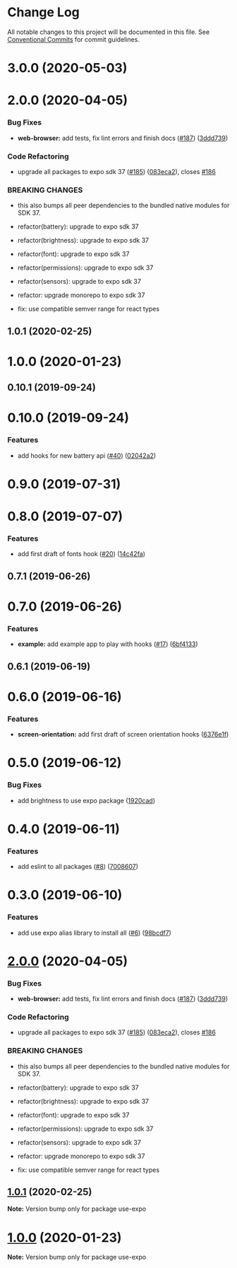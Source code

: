 # Change Log

All notable changes to this project will be documented in this file.
See [Conventional Commits](https://conventionalcommits.org) for commit guidelines.

# 3.0.0 (2020-05-03)



# 2.0.0 (2020-04-05)


### Bug Fixes

* **web-browser:** add tests, fix lint errors and finish docs ([#187](https://github.com/bycedric/use-expo/issues/187)) ([3ddd739](https://github.com/bycedric/use-expo/commit/3ddd73901a1cd2e33e0d7d6c067dd0d88b71f1cf))


### Code Refactoring

* upgrade all packages to expo sdk 37 ([#185](https://github.com/bycedric/use-expo/issues/185)) ([083eca2](https://github.com/bycedric/use-expo/commit/083eca28c2271f6581b051e38652e51b4da8bfc9)), closes [#186](https://github.com/bycedric/use-expo/issues/186)


### BREAKING CHANGES

* this also bumps all peer dependencies to the bundled native modules for SDK 37.

* refactor(battery): upgrade to expo sdk 37

* refactor(brightness): upgrade to expo sdk 37

* refactor(font): upgrade to expo sdk 37

* refactor(permissions): upgrade to expo sdk 37

* refactor(sensors): upgrade to expo sdk 37

* refactor: upgrade monorepo to expo sdk 37

* fix: use compatible semver range for react types



## 1.0.1 (2020-02-25)



# 1.0.0 (2020-01-23)



## 0.10.1 (2019-09-24)



# 0.10.0 (2019-09-24)


### Features

* add hooks for new battery api ([#40](https://github.com/bycedric/use-expo/issues/40)) ([02042a2](https://github.com/bycedric/use-expo/commit/02042a2f729739f669fb6cb48f946049ac7573fd))



# 0.9.0 (2019-07-31)



# 0.8.0 (2019-07-07)


### Features

* add first draft of fonts hook ([#20](https://github.com/bycedric/use-expo/issues/20)) ([14c42fa](https://github.com/bycedric/use-expo/commit/14c42fa0d8e89bcd2676f6a9dcbec7e06d7aa32e))



## 0.7.1 (2019-06-26)



# 0.7.0 (2019-06-26)


### Features

* **example:** add example app to play with hooks ([#17](https://github.com/bycedric/use-expo/issues/17)) ([6bf4133](https://github.com/bycedric/use-expo/commit/6bf4133ece127167350d95a26f70a964a5163366))



## 0.6.1 (2019-06-19)



# 0.6.0 (2019-06-16)


### Features

* **screen-orientation:** add first draft of screen orientation hooks ([6376e1f](https://github.com/bycedric/use-expo/commit/6376e1fa4780c4df9f7fa7ffab098cfd70f24616))



# 0.5.0 (2019-06-12)


### Bug Fixes

* add brightness to use expo package ([1920cad](https://github.com/bycedric/use-expo/commit/1920cadf96de5619de5b5805240d2fe01595bcb5))



# 0.4.0 (2019-06-11)


### Features

* add eslint to all packages ([#8](https://github.com/bycedric/use-expo/issues/8)) ([7008607](https://github.com/bycedric/use-expo/commit/7008607d0f63df5baf315f8aba29fbdbd888da45))



# 0.3.0 (2019-06-10)


### Features

* add use expo alias library to install all ([#6](https://github.com/bycedric/use-expo/issues/6)) ([98bcdf7](https://github.com/bycedric/use-expo/commit/98bcdf72409ceb820ffda13f16d7189d8bace1af))





# [2.0.0](https://github.com/bycedric/use-expo/compare/1.0.1...2.0.0) (2020-04-05)


### Bug Fixes

* **web-browser:** add tests, fix lint errors and finish docs ([#187](https://github.com/bycedric/use-expo/issues/187)) ([3ddd739](https://github.com/bycedric/use-expo/commit/3ddd73901a1cd2e33e0d7d6c067dd0d88b71f1cf))


### Code Refactoring

* upgrade all packages to expo sdk 37 ([#185](https://github.com/bycedric/use-expo/issues/185)) ([083eca2](https://github.com/bycedric/use-expo/commit/083eca28c2271f6581b051e38652e51b4da8bfc9)), closes [#186](https://github.com/bycedric/use-expo/issues/186)


### BREAKING CHANGES

* this also bumps all peer dependencies to the bundled native modules for SDK 37.

* refactor(battery): upgrade to expo sdk 37

* refactor(brightness): upgrade to expo sdk 37

* refactor(font): upgrade to expo sdk 37

* refactor(permissions): upgrade to expo sdk 37

* refactor(sensors): upgrade to expo sdk 37

* refactor: upgrade monorepo to expo sdk 37

* fix: use compatible semver range for react types





## [1.0.1](https://github.com/bycedric/use-expo/compare/1.0.0...1.0.1) (2020-02-25)

**Note:** Version bump only for package use-expo





# [1.0.0](https://github.com/bycedric/use-expo/compare/v0.10.1...1.0.0) (2020-01-23)

**Note:** Version bump only for package use-expo
